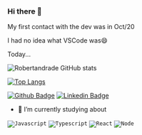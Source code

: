 ### Hi there 👋

<!--
**RobertAndrade27/RobertAndrade27** is a ✨ _special_ ✨ repository because its `README.md` (this file) appears on your GitHub profile.

Here are some ideas to get you started:

- 🔭 I’m currently working on ...
- 🌱 I’m currently learning ...
- 👯 I’m looking to collaborate on ...
- 🤔 I’m looking for help with ...
- 💬 Ask me about ...
- 📫 How to reach me: ...
- 😄 Pronouns: ...
- ⚡ Fun fact: ...
-->

My first contact with the dev was in Oct/20

I had no idea what VSCode was😄

Today...

![Robertandrade GitHub stats](https://github-readme-stats.vercel.app/api?username=robertandrade27&show_icons=true&theme=tokyonight)

[![Top Langs](https://github-readme-stats.vercel.app/api/top-langs/?username=robertandrade27&layout=compact&theme=tokyonight)](https://github.com/robertandrade27/github-readme-stats)

[![Github Badge](https://img.shields.io/badge/-Github-000?style=flat-square&logo=Github&logoColor=white&link=https://github.com/robertandrade27/robertandrade27)](https://github.com/RobertaAdrade27/RobertaAdrade27)
[![Linkedin Badge](https://img.shields.io/badge/-LinkedIn-blue?style=flat-square&logo=Linkedin&logoColor=white&link=https://www.linkedin.com/in/robert-andrade-a3305696/)](https://www.linkedin.com/in/robert-andrade-a3305696/)

- 🌱 I’m currently studying about

<code><img src = "https://img.shields.io/badge/JavaScript-F7DF1E?style=for-the-badge&logo=javascript&logoColor=black" alt = "Javascript" /></code>
<code><img src = "https://img.shields.io/badge/TypeScript-007ACC?style=for-the-badge&logo=typescript&logoColor=white" alt = "Typescript" /></code>
<code><img src = "https://img.shields.io/badge/React-20232A?style=for-the-badge&logo=react&logoColor=61DAFB" alt = "React" /></code>
<code><img src = "https://img.shields.io/badge/Node.js-43853D?style=for-the-badge&logo=node-dot-js&logoColor=white" alt = "Node" /></code>




